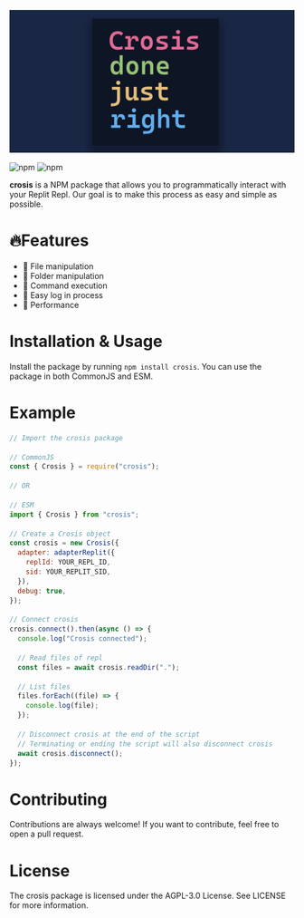 ![crosis banner](https://raw.githubusercontent.com/lafkpages/crosis/main/readme/readme_crosis_banner.png)

![npm](https://img.shields.io/npm/dt/crosis)
![npm](https://img.shields.io/npm/v/crosis)

**crosis** is a NPM package that allows you to programmatically interact with your Replit Repl.
Our goal is to make this process as easy and simple as possible.

# 🔥Features

- 📄 File manipulation
- 📁 Folder manipulation
- 📠 Command execution
- 📲 Easy log in process
- 🚀 Performance

# Installation & Usage

Install the package by running `npm install crosis`.
You can use the package in both CommonJS and ESM.

# Example

```js
// Import the crosis package

// CommonJS
const { Crosis } = require("crosis");

// OR

// ESM
import { Crosis } from "crosis";

// Create a Crosis object
const crosis = new Crosis({
  adapter: adapterReplit({
    replId: YOUR_REPL_ID,
    sid: YOUR_REPLIT_SID,
  }),
  debug: true,
});

// Connect crosis
crosis.connect().then(async () => {
  console.log("Crosis connected");

  // Read files of repl
  const files = await crosis.readDir(".");

  // List files
  files.forEach((file) => {
    console.log(file);
  });

  // Disconnect crosis at the end of the script
  // Terminating or ending the script will also disconnect crosis
  await crosis.disconnect();
});
```

# Contributing

Contributions are always welcome! If you want to contribute, feel free to open a pull request.

# License

The crosis package is licensed under the AGPL-3.0 License. See LICENSE for more information.
